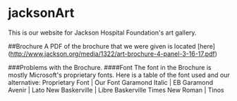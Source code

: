 # jacksonArt
This is our website for Jackson Hospital Foundation's art gallery.

##Brochure
A PDF of the brochure that we were given is located [here] (http://www.jackson.org/media/1322/art-brochure-4-panel-3-16-17.pdf)

###Problems with the Brochure.
####Font
The font in the Brochure is mostly Microsoft's proprietary fonts. Here is a table of the font used and our alternative:
Proprietary Font | Our Font
Garamond Italic | EB Garamond
Avenir | Lato
New Baskerville | Libre Baskerville
Times New Roman | Tinos
